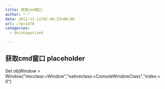 ```yaml
---
title: 获取cmd窗口
author: "-"
date: 2011-11-11T02:46:23+00:00
url: /?p=1478
categories:
  - Uncategorized

---
```

## 获取cmd窗口 placeholder
Set objWindow = Window("micclass:=Window","nativeclass:=ConsoleWindowClass","index:=0")
